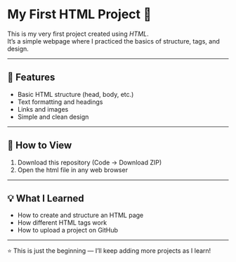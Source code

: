 # My First HTML Project 🎉

This is my very first project created using *HTML*.  
It’s a simple webpage where I practiced the basics of structure, tags, and design.

---

## 🔹 Features
- Basic HTML structure (head, body, etc.)
- Text formatting and headings
- Links and images
- Simple and clean design

---

## 🚀 How to View
1. Download this repository (Code → Download ZIP)
2. Open the html file in any web browser

---

## 💡 What I Learned
- How to create and structure an HTML page
- How different HTML tags work
- How to upload a project on GitHub

---

⭐ This is just the beginning — I’ll keep adding more projects as I learn!
